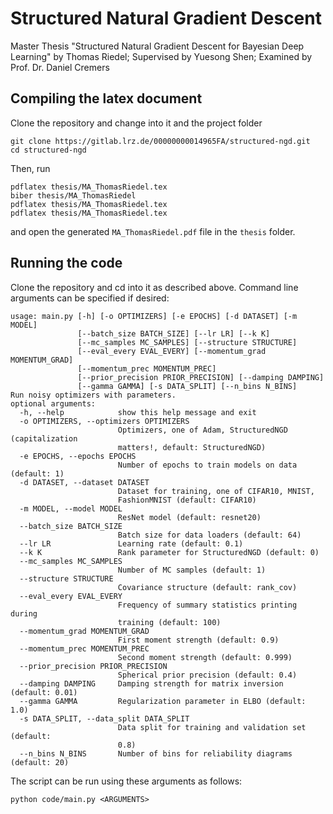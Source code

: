 # Structured Natural Gradient Descent

Master Thesis "Structured Natural Gradient Descent for Bayesian Deep Learning" by Thomas Riedel; Supervised by Yuesong Shen; Examined by Prof. Dr. Daniel Cremers

## Compiling the latex document
Clone the repository and change into it and the project folder
```
git clone https://gitlab.lrz.de/00000000014965FA/structured-ngd.git
cd structured-ngd
```
Then, run
```
pdflatex thesis/MA_ThomasRiedel.tex
biber thesis/MA_ThomasRiedel
pdflatex thesis/MA_ThomasRiedel.tex
pdflatex thesis/MA_ThomasRiedel.tex
```
and open the generated `MA_ThomasRiedel.pdf` file in the `thesis` folder.

## Running the code
Clone the repository and cd into it as described above.
Command line arguments can be specified if desired:
```
usage: main.py [-h] [-o OPTIMIZERS] [-e EPOCHS] [-d DATASET] [-m MODEL]
               [--batch_size BATCH_SIZE] [--lr LR] [--k K]
               [--mc_samples MC_SAMPLES] [--structure STRUCTURE]
               [--eval_every EVAL_EVERY] [--momentum_grad MOMENTUM_GRAD]
               [--momentum_prec MOMENTUM_PREC]
               [--prior_precision PRIOR_PRECISION] [--damping DAMPING]
               [--gamma GAMMA] [-s DATA_SPLIT] [--n_bins N_BINS]
Run noisy optimizers with parameters.
optional arguments:
  -h, --help            show this help message and exit
  -o OPTIMIZERS, --optimizers OPTIMIZERS
                        Optimizers, one of Adam, StructuredNGD (capitalization
                        matters!, default: StructuredNGD)
  -e EPOCHS, --epochs EPOCHS
                        Number of epochs to train models on data (default: 1)
  -d DATASET, --dataset DATASET
                        Dataset for training, one of CIFAR10, MNIST,
                        FashionMNIST (default: CIFAR10)
  -m MODEL, --model MODEL
                        ResNet model (default: resnet20)
  --batch_size BATCH_SIZE
                        Batch size for data loaders (default: 64)
  --lr LR               Learning rate (default: 0.1)
  --k K                 Rank parameter for StructuredNGD (default: 0)
  --mc_samples MC_SAMPLES
                        Number of MC samples (default: 1)
  --structure STRUCTURE
                        Covariance structure (default: rank_cov)
  --eval_every EVAL_EVERY
                        Frequency of summary statistics printing during
                        training (default: 100)
  --momentum_grad MOMENTUM_GRAD
                        First moment strength (default: 0.9)
  --momentum_prec MOMENTUM_PREC
                        Second moment strength (default: 0.999)
  --prior_precision PRIOR_PRECISION
                        Spherical prior precision (default: 0.4)
  --damping DAMPING     Damping strength for matrix inversion (default: 0.01)
  --gamma GAMMA         Regularization parameter in ELBO (default: 1.0)
  -s DATA_SPLIT, --data_split DATA_SPLIT
                        Data split for training and validation set (default:
                        0.8)
  --n_bins N_BINS       Number of bins for reliability diagrams (default: 20)
```

The script can be run using these arguments as follows:
```
python code/main.py <ARGUMENTS>
```


